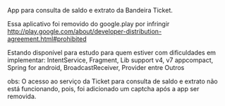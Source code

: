 App para consulta de saldo e extrato da Bandeira Ticket.

Essa aplicativo foi removido do google.play por infringir http://play.google.com/about/developer-distribution-agreement.html#prohibited

Estando disponível para estudo para quem estiver com dificuldades em implementar:
     IntentService,
     Fragment,
     Lib support v4, v7 appcompact,
     Spring for android,
     BroadcastReceiver,
     Provider entre
     Outros
     
obs: O acesso ao serviço da Ticket para consulta de saldo e extrato não está funcionando, pois, foi adicionado um captcha após a app ser removida.


     
